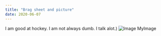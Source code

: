 ```yaml
---
title: "Brag sheet and picture"
date: 2020-06-07
---
```

I am good at hockey.
I am not always dumb.
I talk alot.)
![Image MyImage](https://lh3.googleusercontent.com/pw/ACtC-3fl3B3cn7U0BXPsA1ue_CsVw2xW5cniNAOisMu38RW7VxgspQ5YCBgj_lqV2bJiw63V7bm4Ya3LDbOk7u-JJZpFJ42fy-SdE2ru52iTXZjc0j68THBcD58wHwIUqXPW0Q6SJw3wa3F9WmJ-DQedyeBgbA=w1800-h1200-no?authuser=0)
